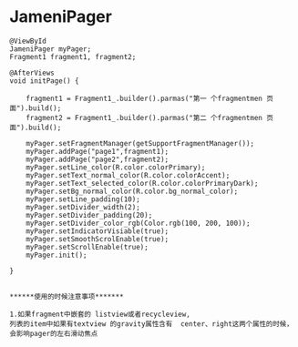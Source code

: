 # JameniPager

    @ViewById
    JameniPager myPager;
    Fragment1 fragment1, fragment2;

    @AfterViews
    void initPage() {

        fragment1 = Fragment1_.builder().parmas("第一 个fragmentmen 页面").build();
        fragment2 = Fragment1_.builder().parmas("第二 个fragmentmen 页面").build();

        myPager.setFragmentManager(getSupportFragmentManager());
        myPager.addPage("page1",fragment1);
        myPager.addPage("page2",fragment2);
        myPager.setLine_color(R.color.colorPrimary);
        myPager.setText_normal_color(R.color.colorAccent);
        myPager.setText_selected_color(R.color.colorPrimaryDark);
        myPager.setBg_normal_color(R.color.bg_normal_color);
        myPager.setLine_padding(10);
        myPager.setDivider_width(2);
        myPager.setDivider_padding(20);
        myPager.setDivider_color_rgb(Color.rgb(100, 200, 100));
        myPager.setIndicatorVisiable(true);
        myPager.setSmoothScrolEnable(true);
        myPager.setScrollEnable(true);
        myPager.init();

    }


    ******使用的时候注意事项*******

    1.如果fragment中嵌套的 listview或者recycleview,
    列表的item中如果有textview 的gravity属性含有  center、right这两个属性的时候，会影响pager的左右滑动焦点